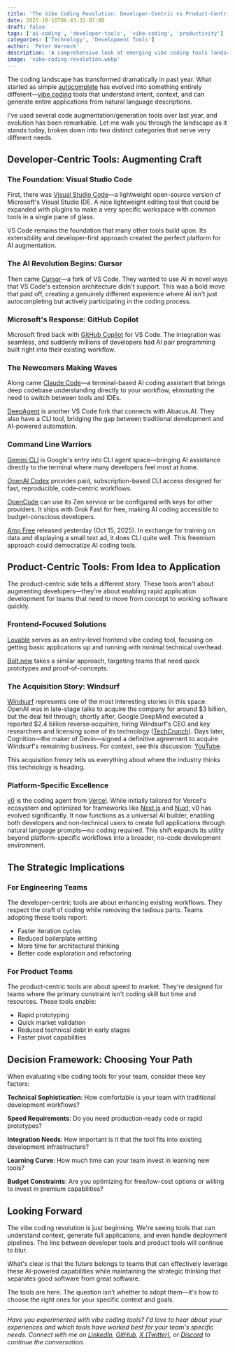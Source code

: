 ```yaml
---
title: 'The Vibe Coding Revolution: Developer-Centric vs Product-Centric Tools in 2025'
date: 2025-10-16T06:43:31-07:00
draft: false
tags: ['ai-coding', 'developer-tools', 'vibe-coding', 'productivity']
categories: ['Technology', 'Development Tools']
author: 'Peter Warnock'
description: 'A comprehensive look at emerging vibe coding tools landscape, from developer-centric IDEs to product-focused app builders'
image: 'vibe-coding-revolution.webp'
---
```


The coding landscape has transformed dramatically in past year. What started as simple [autocomplete](https://en.wikipedia.org/wiki/Autocomplete) has evolved into something entirely different—[vibe coding](https://en.wikipedia.org/wiki/Vibe_coding) tools that understand intent, context, and can generate entire applications from natural language descriptions.

I've used several code augmentation/generation tools over last year, and evolution has been remarkable. Let me walk you through the landscape as it stands today, broken down into two distinct categories that serve very different needs.

## Developer-Centric Tools: Augmenting Craft

### The Foundation: Visual Studio Code

First, there was [Visual Studio Code](/tools/visual-studio-code-extensible-editor/)—a lightweight open-source version of Microsoft's Visual Studio IDE. A nice lightweight editing tool that could be expanded with plugins to make a very specific workspace with common tools in a single pane of glass.

VS Code remains the foundation that many other tools build upon. Its extensibility and developer-first approach created the perfect platform for AI augmentation.

### The AI Revolution Begins: Cursor

Then came [Cursor](/tools/cursor-ai-native-code-editor/)—a fork of VS Code. They wanted to use AI in novel ways that VS Code's extension architecture didn't support. This was a bold move that paid off, creating a genuinely different experience where AI isn't just autocompleting but actively participating in the coding process.

### Microsoft's Response: GitHub Copilot

Microsoft fired back with [GitHub Copilot](/tools/github-copilot-2025-update/) for VS Code. The integration was seamless, and suddenly millions of developers had AI pair programming built right into their existing workflow.

### The Newcomers Making Waves

Along came [Claude Code](/tools/claude-code-conversational-ai/)—a terminal-based AI coding assistant that brings deep codebase understanding directly to your workflow, eliminating the need to switch between tools and IDEs.

[DeepAgent](/tools/deepagent-abacus-ai-integration/) is another VS Code fork that connects with Abacus.AI. They also have a CLI tool, bridging the gap between traditional development and AI-powered automation.

### Command Line Warriors

[Gemini CLI](/tools/gemini-cli-google-ai-agent/) is Google's entry into CLI agent space—bringing AI assistance directly to the terminal where many developers feel most at home.

[OpenAI Codex](/tools/openai-codex-cli-coding-assistant/) provides paid, subscription-based CLI access designed for fast, reproducible, code‑centric workflows.

[OpenCode](/tools/opencode-multi-provider-ai-coding/) can use its Zen service or be configured with keys for other providers. It ships with Grok Fast for free, making AI coding accessible to budget-conscious developers.

[Amp Free](/tools/amp-free-ai-cli-tool/) released yesterday (Oct 15, 2025). In exchange for training on data and displaying a small text ad, it does CLI quite well. This freemium approach could democratize AI coding tools.

## Product-Centric Tools: From Idea to Application

The product-centric side tells a different story. These tools aren't about augmenting developers—they're about enabling rapid application development for teams that need to move from concept to working software quickly.

### Frontend-Focused Solutions

[Lovable](/tools/lovable-frontend-prototyping-tool/) serves as an entry-level frontend vibe coding tool, focusing on getting basic applications up and running with minimal technical overhead.

[Bolt.new](/tools/bolt-new-frontend-platform/) takes a similar approach, targeting teams that need quick prototypes and proof-of-concepts.

### The Acquisition Story: Windsurf

[Windsurf](/tools/windsurf-agentic-ide-cognition-ai/) represents one of the most interesting stories in this space. OpenAI was in late-stage talks to acquire the company for around $3 billion, but the deal fell through; shortly after, Google DeepMind executed a reported $2.4 billion reverse‑acquihire, hiring Windsurf's CEO and key researchers and licensing some of its technology ([TechCrunch](https://techcrunch.com/2025/07/11/windsurfs-ceo-goes-to-google-openais-acquisition-falls-apart/)). Days later, Cognition—the maker of Devin—signed a definitive agreement to acquire Windsurf's remaining business. For context, see this discussion: [YouTube](https://youtu.be/g8nC1-d4Ce4?si=GfV9qkmTiwhxai_c).

This acquisition frenzy tells us everything about where the industry thinks this technology is heading.

### Platform-Specific Excellence

[v0](/tools/v0-vercel-ai-coding-agent/) is the coding agent from [Vercel](/tools/vercel-web-development-platform/). While initially tailored for Vercel's ecosystem and optimized for frameworks like [Next.js](/tools/nextjs-react-framework-for-production/) and [Nuxt](/tools/nuxt-vuejs-framework-for-universal-apps/), v0 has evolved significantly. It now functions as a universal AI builder, enabling both developers and non-technical users to create full applications through natural language prompts—no coding required. This shift expands its utility beyond platform-specific workflows into a broader, no-code development environment.

## The Strategic Implications

### For Engineering Teams

The developer-centric tools are about enhancing existing workflows. They respect the craft of coding while removing the tedious parts. Teams adopting these tools report:

- Faster iteration cycles
- Reduced boilerplate writing
- More time for architectural thinking
- Better code exploration and refactoring

### For Product Teams

The product-centric tools are about speed to market. They're designed for teams where the primary constraint isn't coding skill but time and resources. These tools enable:

- Rapid prototyping
- Quick market validation
- Reduced technical debt in early stages
- Faster pivot capabilities

## Decision Framework: Choosing Your Path

When evaluating vibe coding tools for your team, consider these key factors:

**Technical Sophistication**: How comfortable is your team with traditional development workflows?

**Speed Requirements**: Do you need production-ready code or rapid prototypes?

**Integration Needs**: How important is it that the tool fits into existing development infrastructure?

**Learning Curve**: How much time can your team invest in learning new tools?

**Budget Constraints**: Are you optimizing for free/low-cost options or willing to invest in premium capabilities?

## Looking Forward

The vibe coding revolution is just beginning. We're seeing tools that can understand context, generate full applications, and even handle deployment pipelines. The line between developer tools and product tools will continue to blur.

What's clear is that the future belongs to teams that can effectively leverage these AI-powered capabilities while maintaining the strategic thinking that separates good software from great software.

The tools are here. The question isn't whether to adopt them—it's how to choose the right ones for your specific context and goals.

---

_Have you experimented with vibe coding tools? I'd love to hear about your experiences and which tools have worked best for your team's specific needs. Connect with me on [LinkedIn](https://www.linkedin.com/in/peterwarnock/), [GitHub](https://github.com/pwarnock/), [X (Twitter)](https://twitter.com/pwarnock/), or [Discord](https://discord.gg/pwarnock) to continue the conversation._

